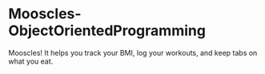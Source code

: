 # Mooscles-ObjectOrientedProgramming
Mooscles! It helps you track your BMI, log your workouts, and keep tabs on what you eat.
